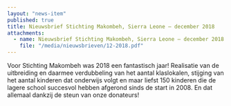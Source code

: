 ```yaml
---
layout: "news-item"
published: true
title: Nieuwsbrief Stichting Makombeh, Sierra Leone – december 2018
attachments:
  - name: Nieuwsbrief Stichting Makombeh, Sierra Leone – december 2018
    file: "/media/nieuwsbrieven/12-2018.pdf"
---
```


Voor Stichting Makombeh was 2018 een fantastisch jaar! Realisatie van de uitbreiding en
daarmee verdubbeling van het aantal klaslokalen, stijging van het aantal kinderen dat
onderwijs volgt en maar liefst 150 kinderen die de lagere school succesvol hebben
afgerond sinds de start in 2008. En dat allemaal dankzij de steun van onze donateurs!